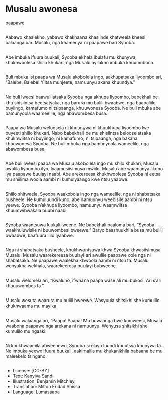 # Musalu awonesa
paapawe

##
Aabawo khaalekho, yabawo
khakhaana khasiinde khatweela
kheesi balaanga bari Musalu, nga
khamenya ni paapawe bari Syooba.


##
Abe imbuka ifuura buukali, Syooba
ekhala ibulafu mu khunywa,
khukhwoolesa shiilo khukari, nga
Musalu ayilakho imbuka
khuumubona.


##
Buli mbuka isi paapa wa Musalu
akobolela ingo, aakhupatsaka
liyoombo ari, “Balebe, Balebe! Yiitsa
munjeete, namuunyu akana
khuundya.”


##
Ne buIi lweesi baawulilatsaka
Syooba nga akhupa liyoombo,
babekhali be khu shisiintsa
beetsatsaka, nga barura mu bulili
bwaabwe, nga baabaliile buyiingo,
kamafumo ni tsipaanga,
khuuwonesa Syooba. Ne buli mbuka
abe bamunyoola waameelile, nga
abawombesa busa.


##
Paapa wa Musalu weloosela ni
khuunywa ni khuukhupa liyoombo
lwe buyeeti shiilo khukari. Nabo
babekhali be mu shisiintsa
belooselatsaka khukhwiitsa ni
buyiingo, ni kamafumo, ni
tsipaanga, nga bakana khuuwonesa
Syooba. Ne buli mbuka nga
bamunyoola wameelile, nga
abawombesa busa.


##
Abe buli lweesi paapa wa Musalu
akobolela ingo mu shilo khukari,
Musalu awulila liyoombo ilyo,
lyaamusiisimusa mwiilo. Musalu abe
waamanya likono lya paapawe
buulayi naabi. Abe arekereesa
khukhwoolesa Syooba ni eetsa mu
shiilima woola aambi ni
kumulyaango kwe ntsu yaabwe.


##
Shiilo shitweela, Syooba waakobola
ingo nga wameelile, nga ni
shabatsaka busheele.
Ne kumuluundi kuno, abe
namuunyu weebisile aambi ni ntsu
yeewe. Syooba n’akhupa liyoombo,
namuunyu waamwiitsa
khuumwibwakala buubi naabi.


##
Syooba waantsuwa luukali lweene.
Ne babekhali baaloma bari,
“Syooba waakhuluwisile ni
buuwombesi bweewe.”
Baryo baashuukhila busa mu bulili
bwaabwe, baafuura liilo lyaabwe.


##
Nga ni shabatsaka busheele,
khukhwantsuwa khwa Syooba
khwasiisimusa Musalu. Musalu
waarekereesa buulayi ari awulile
paapawe oole nga ni shabatsaka.
Ne paapawe waalekha khwoola
aambi ni ntsu ta. Musalu wenyukha
wekhala, waarekeeresa buulayi
bubweene.


##
Musalu welomela ari, “Kwaluno,
ifwaana paapa wase ali mu bukosi.
Ari s’ali khuuuwombes ta.”


##
Musalu wesuta waarura mu bulili
bweewe. Wasyuula shitsikhi she
kumulilo khukhwaama mu mayika.


##
Musalu walaanga ari, “Paapa!
Paapa!
Mu buwaanga bwe kumweesi,
Musalu waabona paapawe nga
arekana ni namuunyu. Wenyusa
shitsikhi she kumulilo mu ngaaki.


##
Ni khukhwaamila abweenewo,
Syooba si elayo luundi khuutsya
khunywa ta. Ne imbuka yeewe
ifuura buukali, aakimalila mu
khukanikhila babaana be mu
maleekelo tsingano.


##
* License: [CC-BY]
* Text: Kanyiva Sandi
* Illustration: Benjamin Mitchley
* Translation: Milton Eridad Shissa
* Language: Lumasaaba
